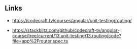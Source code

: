## Links

- https://codecraft.tv/courses/angular/unit-testing/routing/

- https://stackblitz.com/github/codecraft-tv/angular-course/tree/current/13.unit-testing/13.routing/code?file=app%2Frouter.spec.ts
